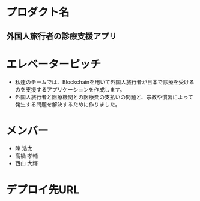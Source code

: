 # プロダクト名
## 外国人旅行者の診療支援アプリ
# エレベーターピッチ
- 私達のチームでは、Blockchainを用いて外国人旅行者が日本で診療を受けるのを支援するアプリケーションを作成します。
- 外国人旅行者と医療機関との医療費の支払いの問題と、宗教や慣習によって発生する問題を解決するために作りました。 
# メンバー
- 陳 浩太
- 高橋 孝輔
- 西山 大輝
# デプロイ先URL
